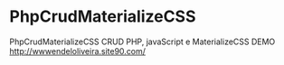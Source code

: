 # PhpCrudMaterializeCSS
PhpCrudMaterializeCSS  CRUD PHP, javaScript e MaterializeCSS 
DEMO http://wwwendeloliveira.site90.com/
